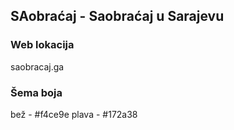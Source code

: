## SAobraćaj - Saobraćaj u Sarajevu
### Web lokacija 
saobracaj.ga

### Šema boja
bež - #f4ce9e
plava - #172a38